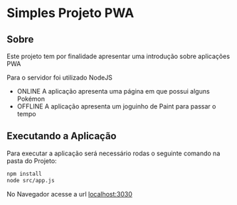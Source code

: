 # Simples Projeto PWA

## Sobre

Este projeto tem por finalidade apresentar uma introdução sobre aplicações PWA

Para o servidor foi utilizado NodeJS

- ONLINE A aplicação apresenta uma página em que possui alguns Pokémon
- OFFLINE A aplicação apresenta um joguinho de Paint para passar o tempo

## Executando a Aplicação
Para executar a aplicação será necessário rodas o seguinte comando na pasta do Projeto:
```bash
npm install
node src/app.js
```
No Navegador acesse a url [localhost:3030](http://localhost:3030)
